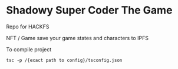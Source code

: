 # Shadowy Super Coder The Game
Repo for HACKFS
 
NFT / Game save your game states and characters to IPFS 

To compile project

`tsc -p /{exact path to config}/tsconfig.json`

